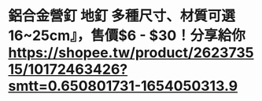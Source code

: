 # 鋁合金營釘 地釘 多種尺寸、材質可選 16~25cm』，售價$6 - $30！分享給你 https://shopee.tw/product/262373515/10172463426?smtt=0.650801731-1654050313.9
